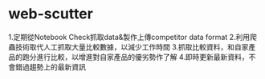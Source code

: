 # web-scutter
1.定期從Notebook Check抓取data&製作上傳competitor data format
2.利用爬蟲技術取代人工抓取大量比較數據，以減少工作時間
3.抓取比較資料，和自家產品的跑分進行比較，以增進對自家產品的優劣勢作了解
4.即時更新最新資料，不會錯過趨勢上的最新資訊
